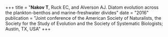 +++
title = "**Nakov T**, Ruck EC, and Alverson AJ. Diatom evolution across the plankton-benthos and marine-freshwater divides" 
date = "2016"
publication = "Joint conference of the American Society of Naturalists, the Society for the Study of Evolution and the Society of Systematic Biologists; Austin, TX, USA"
+++